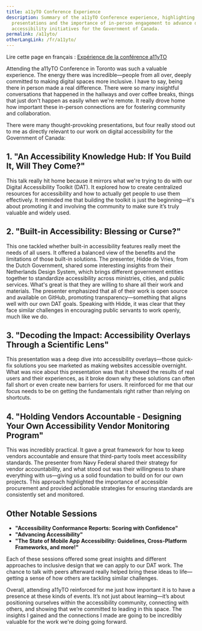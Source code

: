 ```yaml
---
title: a11yTO Conference Experience
description: Summary of the a11yTO Conference experience, highlighting key
  presentations and the importance of in-person engagement to advance digital
  accessibility initiatives for the Government of Canada.
permalink: /a11yto/
otherLangLink: /fr/a11yto/
---
```


<p lang="fr">Lire cette page en français : <a hreflang="fr" href="{{ otherLangLink }}">Expérience de la conférence a11yTO</a></p>

Attending the a11yTO Conference in Toronto was such a valuable experience. The energy there was incredible—people from all over, deeply committed to making digital spaces more inclusive. I have to say, being there in person made a real difference. There were so many insightful conversations that happened in the hallways and over coffee breaks, things that just don't happen as easily when we're remote. It really drove home how important these in-person connections are for fostering community and collaboration.

There were many thought-provoking presentations, but four really stood out to me as directly relevant to our work on digital accessibility for the Government of Canada:

## 1. "An Accessibility Knowledge Hub: If You Build It, Will They Come?"

This talk really hit home because it mirrors what we're trying to do with our Digital Accessibility Toolkit (DAT). It explored how to create centralized resources for accessibility and how to actually get people to use them effectively. It reminded me that building the toolkit is just the beginning—it's about promoting it and involving the community to make sure it’s truly valuable and widely used.

## 2. "Built-in Accessibility: Blessing or Curse?"

This one tackled whether built-in accessibility features really meet the needs of all users. It offered a balanced view of the benefits and the limitations of those built-in solutions. The presenter, Hidde de Vries, from the Dutch Government, shared some interesting insights from their Netherlands Design System, which brings different government entities together to standardize accessibility across ministries, cities, and public services. What's great is that they are willing to share all their work and materials. The presenter emphasized that all of their work is open source and available on GitHub, promoting transparency—something that aligns well with our own DAT goals. Speaking with Hidde, it was clear that they face similar challenges in encouraging public servants to work openly, much like we do.

## 3. "Decoding the Impact: Accessibility Overlays Through a Scientific Lens"

This presentation was a deep dive into accessibility overlays—those quick-fix solutions you see marketed as making websites accessible overnight. What was nice about this presentation was that it showed the results of real users and their experiences, as it broke down why these solutions can often fall short or even create new barriers for users. It reinforced for me that our focus needs to be on getting the fundamentals right rather than relying on shortcuts.

## 4. "Holding Vendors Accountable - Designing Your Own Accessibility Vendor Monitoring Program"

This was incredibly practical. It gave a great framework for how to keep vendors accountable and ensure that third-party tools meet accessibility standards. The presenter from Navy Federal shared their strategy for vendor accountability, and what stood out was their willingness to share everything with us—giving us a solid foundation to build on for our own projects. This approach highlighted the importance of accessible procurement and provided actionable strategies for ensuring standards are consistently set and monitored.

## Other Notable Sessions

* **"Accessibility Conformance Reports: Scoring with Confidence"**
* **"Advancing Accessibility"**
* **"The State of Mobile App Accessibility: Guidelines, Cross-Platform Frameworks, and more!"**

Each of these sessions offered some great insights and different approaches to inclusive design that we can apply to our DAT work. The chance to talk with peers afterward really helped bring these ideas to life—getting a sense of how others are tackling similar challenges.

Overall, attending a11yTO reinforced for me just how important it is to have a presence at these kinds of events. It’s not just about learning—it’s about positioning ourselves within the accessibility community, connecting with others, and showing that we’re committed to leading in this space. The insights I gained and the connections I made are going to be incredibly valuable for the work we're doing going forward.
